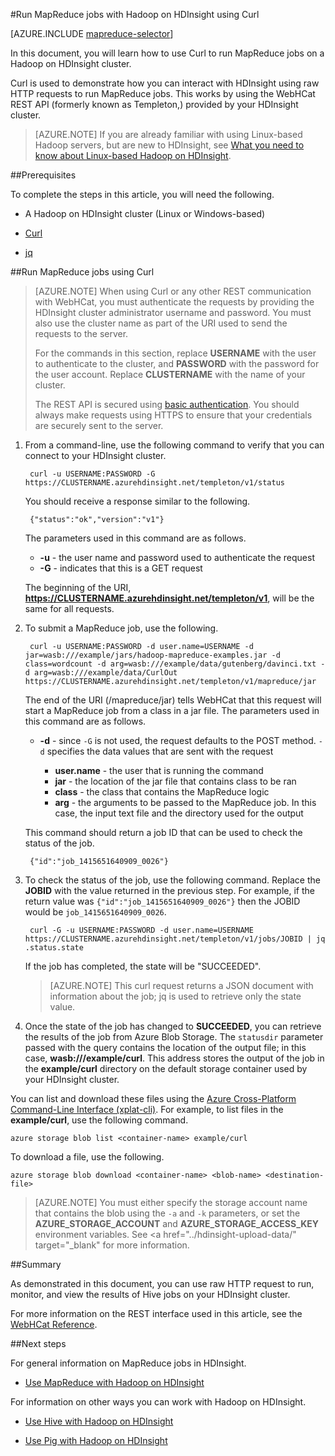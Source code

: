 <properties
   pageTitle="Use MapReduce with Hadoop in HDInsight | Azure"
   description="Learn how to remotely run MapReduce jobs with Hadoop on HDInsight using Curl."
   services="hdinsight"
   documentationCenter=""
   authors="Blackmist"
   manager="paulettm"
   editor="cgronlun"/>

<tags
   ms.service="hdinsight"
   ms.devlang=""
   ms.topic="article"
   ms.tgt_pltfrm="na"
   ms.workload="big-data"
   ms.date="02/18/2015"
   ms.author="larryfr"/>

#Run MapReduce jobs with Hadoop on HDInsight using Curl

[AZURE.INCLUDE [mapreduce-selector](../includes/hdinsight-selector-use-mapreduce.md)]

In this document, you will learn how to use Curl to run MapReduce jobs on a Hadoop on HDInsight cluster. 

Curl is used to demonstrate how you can interact with HDInsight using raw HTTP requests to run MapReduce jobs. This works by using the WebHCat REST API (formerly known as Templeton,) provided by your HDInsight cluster.

> [AZURE.NOTE] If you are already familiar with using Linux-based Hadoop servers, but are new to HDInsight, see <a href="../hdinsight-hadoop-linux-information/" target="_blank">What you need to know about Linux-based Hadoop on HDInsight</a>.

##<a id="prereq"></a>Prerequisites

To complete the steps in this article, you will need the following.

* A Hadoop on HDInsight cluster (Linux or Windows-based)

* <a href="http://curl.haxx.se/" target="_blank">Curl</a>

* <a href="http://stedolan.github.io/jq/" target="_blank">jq</a>

##<a id="curl"></a>Run MapReduce jobs using Curl

> [AZURE.NOTE] When using Curl or any other REST communication with WebHCat, you must authenticate the requests by providing the HDInsight cluster administrator username and password. You must also use the cluster name as part of the URI used to send the requests to the server.
> 
> For the commands in this section, replace **USERNAME** with the user to authenticate to the cluster, and **PASSWORD** with the password for the user account. Replace **CLUSTERNAME** with the name of your cluster.
> 
> The REST API is secured using <a href="http://en.wikipedia.org/wiki/Basic_access_authentication" target="_blank">basic authentication</a>. You should always make requests using HTTPS to ensure that your credentials are securely sent to the server.

1. From a command-line, use the following command to verify that you can connect to your HDInsight cluster. 

        curl -u USERNAME:PASSWORD -G https://CLUSTERNAME.azurehdinsight.net/templeton/v1/status

    You should receive a response similar to the following.

        {"status":"ok","version":"v1"}

    The parameters used in this command are as follows.

    * **-u** - the user name and password used to authenticate the request
    * **-G** - indicates that this is a GET request

    The beginning of the URI, **https://CLUSTERNAME.azurehdinsight.net/templeton/v1**, will be the same for all requests. 

2. To submit a MapReduce job, use the following.

		curl -u USERNAME:PASSWORD -d user.name=USERNAME -d jar=wasb:///example/jars/hadoop-mapreduce-examples.jar -d class=wordcount -d arg=wasb:///example/data/gutenberg/davinci.txt -d arg=wasb:///example/data/CurlOut https://CLUSTERNAME.azurehdinsight.net/templeton/v1/mapreduce/jar

    The end of the URI (/mapreduce/jar) tells WebHCat that this request will start a MapReduce job from a class in a jar file. The parameters used in this command are as follows.

	* **-d** - since `-G` is not used, the request defaults to the POST method. `-d` specifies the data values that are sent with the request

        * **user.name** - the user that is running the command
        * **jar** - the location of the jar file that contains class to be ran
        * **class** - the class that contains the MapReduce logic
        * **arg** - the arguments to be passed to the MapReduce job. In this case, the input text file and the directory used for the output

    This command should return a job ID that can be used to check the status of the job.

        {"id":"job_1415651640909_0026"}

3. To check the status of the job, use the following command. Replace the **JOBID** with the value returned in the previous step. For example, if the return value was `{"id":"job_1415651640909_0026"}` then the JOBID would be `job_1415651640909_0026`.

        curl -G -u USERNAME:PASSWORD -d user.name=USERNAME https://CLUSTERNAME.azurehdinsight.net/templeton/v1/jobs/JOBID | jq .status.state

	If the job has completed, the state will be "SUCCEEDED".

    > [AZURE.NOTE] This curl request returns a JSON document with information about the job; jq is used to retrieve only the state value. 

4. Once the state of the job has changed to **SUCCEEDED**, you can retrieve the results of the job from Azure Blob Storage. The `statusdir` parameter passed with the query contains the location of the output file; in this case, **wasb:///example/curl**. This address stores the output of the job in the **example/curl** directory on the default storage container used by your HDInsight cluster.

You can list and download these files using the <a href="../xplat-cli/" target="_blank">Azure Cross-Platform Command-Line Interface (xplat-cli)</a>. For example, to list files in the **example/curl**, use the following command.

	azure storage blob list <container-name> example/curl

To download a file, use the following.

	azure storage blob download <container-name> <blob-name> <destination-file>

> [AZURE.NOTE] You must either specify the storage account name that contains the blob using the `-a` and `-k` parameters, or set the **AZURE\_STORAGE\_ACCOUNT** and **AZURE\_STORAGE\_ACCESS\_KEY** environment variables. See <a href="../hdinsight-upload-data/" target="_blank" for more information.

##<a id="summary"></a>Summary

As demonstrated in this document, you can use raw HTTP request to run, monitor, and view the results of Hive jobs on your HDInsight cluster.

For more information on the REST interface used in this article, see the [WebHCat Reference](https://cwiki.apache.org/confluence/display/Hive/WebHCat+Reference).

##<a id="nextsteps"></a>Next steps

For general information on MapReduce jobs in HDInsight.

* [Use MapReduce with Hadoop on HDInsight](hdinsight-use-mapreduce.md)

For information on other ways you can work with Hadoop on HDInsight.

* [Use Hive with Hadoop on HDInsight](hdinsight-use-hive.md)

* [Use Pig with Hadoop on HDInsight](hdinsight-use-pig.md)